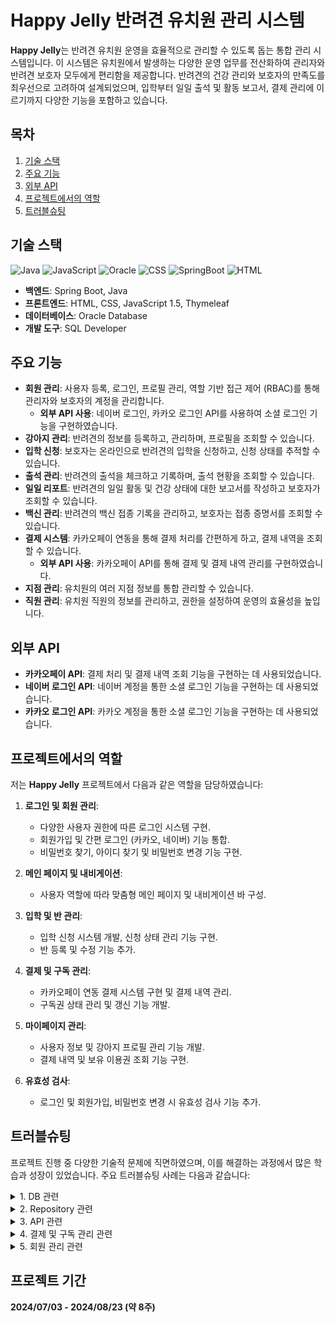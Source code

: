 # Happy Jelly 반려견 유치원 관리 시스템

**Happy Jelly**는 반려견 유치원 운영을 효율적으로 관리할 수 있도록 돕는 통합 관리 시스템입니다. 이 시스템은 유치원에서 발생하는 다양한 운영 업무를 전산화하여 관리자와 반려견 보호자 모두에게 편리함을 제공합니다. 반려견의 건강 관리와 보호자의 만족도를 최우선으로 고려하여 설계되었으며, 입학부터 일일 출석 및 활동 보고서, 결제 관리에 이르기까지 다양한 기능을 포함하고 있습니다.

## 목차

1. [기술 스택](#기술-스택)
2. [주요 기능](#주요-기능)
3. [외부 API](#외부-api)
4. [프로젝트에서의 역할](#프로젝트에서의-역할)
5. [트러블슈팅](#트러블슈팅)

## 기술 스택

<div>
    <img src="https://img.shields.io/badge/Java-21.0.3-red.svg" alt="Java">
    <img src="https://img.shields.io/badge/JavaScript-1.5-yellow.svg" alt="JavaScript">  
    <img src="https://img.shields.io/badge/Oracle-19c-green.svg" alt="Oracle">  
    <img src="https://img.shields.io/badge/CSS-3-blue.svg" alt="CSS">
    <img src="https://img.shields.io/badge/SpringBoot-3.2.5-purple.svg" alt="SpringBoot">
    <img src="https://img.shields.io/badge/HTML5-gray.svg" alt="HTML">
</div>

- **백엔드**: Spring Boot, Java
- **프론트엔드**: HTML, CSS, JavaScript 1.5, Thymeleaf
- **데이터베이스**: Oracle Database
- **개발 도구**: SQL Developer

## 주요 기능

- **회원 관리**: 사용자 등록, 로그인, 프로필 관리, 역할 기반 접근 제어 (RBAC)를 통해 관리자와 보호자의 계정을 관리합니다.
  - **외부 API 사용**: 네이버 로그인, 카카오 로그인 API를 사용하여 소셜 로그인 기능을 구현하였습니다.
- **강아지 관리**: 반려견의 정보를 등록하고, 관리하며, 프로필을 조회할 수 있습니다.
- **입학 신청**: 보호자는 온라인으로 반려견의 입학을 신청하고, 신청 상태를 추적할 수 있습니다.
- **출석 관리**: 반려견의 출석을 체크하고 기록하며, 출석 현황을 조회할 수 있습니다.
- **일일 리포트**: 반려견의 일일 활동 및 건강 상태에 대한 보고서를 작성하고 보호자가 조회할 수 있습니다.
- **백신 관리**: 반려견의 백신 접종 기록을 관리하고, 보호자는 접종 증명서를 조회할 수 있습니다.
- **결제 시스템**: 카카오페이 연동을 통해 결제 처리를 간편하게 하고, 결제 내역을 조회할 수 있습니다.
  - **외부 API 사용**: 카카오페이 API를 통해 결제 및 결제 내역 관리를 구현하였습니다.
- **지점 관리**: 유치원의 여러 지점 정보를 통합 관리할 수 있습니다.
- **직원 관리**: 유치원 직원의 정보를 관리하고, 권한을 설정하여 운영의 효율성을 높입니다.

## 외부 API

- **카카오페이 API**: 결제 처리 및 결제 내역 조회 기능을 구현하는 데 사용되었습니다.
- **네이버 로그인 API**: 네이버 계정을 통한 소셜 로그인 기능을 구현하는 데 사용되었습니다.
- **카카오 로그인 API**: 카카오 계정을 통한 소셜 로그인 기능을 구현하는 데 사용되었습니다.

## 프로젝트에서의 역할

저는 **Happy Jelly** 프로젝트에서 다음과 같은 역할을 담당하였습니다:

1. **로그인 및 회원 관리**:
   - 다양한 사용자 권한에 따른 로그인 시스템 구현.
   - 회원가입 및 간편 로그인 (카카오, 네이버) 기능 통합.
   - 비밀번호 찾기, 아이디 찾기 및 비밀번호 변경 기능 구현.

2. **메인 페이지 및 내비게이션**:
   - 사용자 역할에 따라 맞춤형 메인 페이지 및 내비게이션 바 구성.

3. **입학 및 반 관리**:
   - 입학 신청 시스템 개발, 신청 상태 관리 기능 구현.
   - 반 등록 및 수정 기능 추가.

4. **결제 및 구독 관리**:
   - 카카오페이 연동 결제 시스템 구현 및 결제 내역 관리.
   - 구독권 상태 관리 및 갱신 기능 개발.

5. **마이페이지 관리**:
   - 사용자 정보 및 강아지 프로필 관리 기능 개발.
   - 결제 내역 및 보유 이용권 조회 기능 구현.

6. **유효성 검사**:
   - 로그인 및 회원가입, 비밀번호 변경 시 유효성 검사 기능 추가.

## 트러블슈팅

프로젝트 진행 중 다양한 기술적 문제에 직면하였으며, 이를 해결하는 과정에서 많은 학습과 성장이 있었습니다. 주요 트러블슈팅 사례는 다음과 같습니다:

<details>
<summary>1. DB 관련</summary>

- **문제**: missing table, missing column
  - **해결**: `@JoinColumn` 명시 여부 확인

- **문제**: 무한 순환 루프
  - **해결**: `@JsonBackReference`, `@JsonManagedReference`, `@ToString(exclude={참조필드명})` 어노테이션 사용

</details>

<details>
<summary>2. Repository 관련</summary>

- **문제**: DB에서 스네이크 표기법, Spring에서 카멜 표기법을 주로 써서 Repository `findBy` 생성 시 오류
  - **해결**: entity에 카멜 표기법으로 필드명 수정한 후 `@Column(name=스네이크 표기법)`으로 수정하여 DB와 엔티티 맞춤

</details>

<details>
<summary>3. API 관련</summary>

- **문제**: 매개변수로 쓴 `kakaoPayDTO`와 토큰 받아야 하는 `kakaoPayDTO`에서 같은 DTO를 사용하며 값이 덮어씌워짐
  - **해결**: 메서드 밖에 `kakaoPayDTO`를 따로 선언해주고, `this.kakaoPayDTO`로 매개변수와 구분

- **문제**: 프로젝트에 맞게 추가 파라미터 받으려고 했으나 계속 null이 출력되는 현상
  - **해결**: controller의 `redirectUrl`과 service의 `approval_url` 경로 모두 수정하니 작동됨

</details>

<details>
<summary>4. 결제 및 구독 관리 관련</summary>

- **문제**: 자동결제 관련 체크박스 체크 여부에 따라 체크하지 않았을 때 `@RequestParam`에서 오류 발생
  - **해결**: 자동결제 옵션을 체크하지 않았을 경우를 처리하기 위해 `@RequestParam(value="autoPay", required=false)`로 설정하여, 체크박스가 체크되지 않은 경우 `null`로 처리하도록 하여 오류를 방지함.

</details>

<details>
<summary>5. 회원 관리 관련</summary>

- **문제**: 비밀번호 변경 시 필요한 컬럼 (newpassword)를 생성하고, `@NotEmpty` 선언했더니 일반 회원가입 시 NotEmpty 충족하지 못하여 오류 발생
  - **해결**: DTO에 회원가입 시 필요한 인터페이스 (`public interface Signup{}`)와 비밀번호 변경 시 필요한 인터페이스 (`public interface PasswordChange{}`)를 선언하고, 각각의 필드에 맞게 넣어줌

- **문제**: 네이버 로그인 시 토큰 값이 주기적으로 변경되어 DB에 이것을 username으로 입력 시 계정이 계속 생기는 것을 확인
  - **해결**: 이메일을 username으로 입력하는 것으로 변경

</details>

## 프로젝트 기간
**2024/07/03 - 2024/08/23 (약 8주)**
